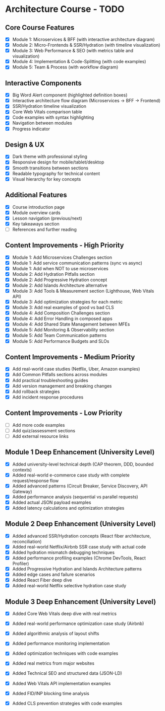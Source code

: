 # Architecture Course - TODO

## Core Course Features
- [x] Module 1: Microservices & BFF (with interactive architecture diagram)
- [x] Module 2: Micro-Frontends & SSR/Hydration (with timeline visualization)
- [x] Module 3: Web Performance & SEO (with metrics table and visualization)
- [x] Module 4: Implementation & Code-Splitting (with code examples)
- [x] Module 5: Team & Process (with workflow diagram)

## Interactive Components
- [x] Big Word Alert component (highlighted definition boxes)
- [x] Interactive architecture flow diagram (Microservices -> BFF -> Frontend)
- [x] SSR/Hydration timeline visualization
- [x] Core Web Vitals comparison table
- [x] Code examples with syntax highlighting
- [x] Navigation between modules
- [x] Progress indicator

## Design & UX
- [x] Dark theme with professional styling
- [x] Responsive design for mobile/tablet/desktop
- [x] Smooth transitions between sections
- [x] Readable typography for technical content
- [x] Visual hierarchy for key concepts

## Additional Features
- [x] Course introduction page
- [x] Module overview cards
- [x] Lesson navigation (previous/next)
- [x] Key takeaways section
- [ ] References and further reading

## Content Improvements - High Priority
- [x] Module 1: Add Microservices Challenges section
- [x] Module 1: Add service communication patterns (sync vs async)
- [x] Module 1: Add when NOT to use microservices
- [x] Module 2: Add Hydration Pitfalls section
- [x] Module 2: Add Progressive Hydration concept
- [x] Module 2: Add Islands Architecture alternative
- [x] Module 3: Add Tools & Measurement section (Lighthouse, Web Vitals API)
- [x] Module 3: Add optimization strategies for each metric
- [x] Module 3: Add real examples of good vs bad CLS
- [x] Module 4: Add Composition Challenges section
- [x] Module 4: Add Error Handling in composed apps
- [x] Module 4: Add Shared State Management between MFEs
- [x] Module 5: Add Monitoring & Observability section
- [x] Module 5: Add Team Communication patterns
- [x] Module 5: Add Performance Budgets and SLOs

## Content Improvements - Medium Priority
- [x] Add real-world case studies (Netflix, Uber, Amazon examples)
- [x] Add Common Pitfalls sections across modules
- [x] Add practical troubleshooting guides
- [x] Add version management and breaking changes
- [x] Add rollback strategies
- [x] Add incident response procedures

## Content Improvements - Low Priority
- [ ] Add more code examples
- [ ] Add quiz/assessment sections
- [ ] Add external resource links

## Module 1 Deep Enhancement (University Level)
- [x] Added university-level technical depth (CAP theorem, DDD, bounded contexts)
- [x] Added real-world e-commerce case study with complete request/response flow
- [x] Added advanced patterns (Circuit Breaker, Service Discovery, API Gateway)
- [x] Added performance analysis (sequential vs parallel requests)
- [x] Added actual JSON payload examples
- [x] Added latency calculations and optimization strategies

## Module 2 Deep Enhancement (University Level)
- [x] Added advanced SSR/Hydration concepts (React fiber architecture, reconciliation)
- [x] Added real-world Netflix/Airbnb SSR case study with actual code
- [x] Added hydration mismatch debugging techniques
- [x] Added performance profiling examples (Chrome DevTools, React Profiler)
- [x] Added Progressive Hydration and Islands Architecture patterns
- [x] Added edge cases and failure scenarios
- [x] Added React Fiber deep dive
- [x] Added real-world Netflix selective hydration case study

## Module 3 Deep Enhancement (University Level)
- [x] Added Core Web Vitals deep dive with real metrics
- [x] Added real-world performance optimization case study (Airbnb)
- [x] Added algorithmic analysis of layout shifts
- [x] Added performance monitoring implementation
- [x] Added optimization techniques with code examples
- [x] Added real metrics from major websites
- [x] Added Technical SEO and structured data (JSON-LD)
- [x] Added Web Vitals API implementation examples
- [x] Added FID/INP blocking time analysis
- [x] Added CLS prevention strategies with code examples


